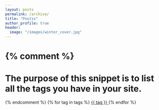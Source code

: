 ```yaml
---
layout: posts
permalink: /archive/
title: "Postss"
author_profile: true
header:
  image: "/images/winter_cover.jpg"
---
```



{% comment %}
=======================
The purpose of this snippet is to list all the tags you have in your site.
=======================
{% endcomment %}
{% for tag in tags %}
	<a href="#{{ tag | slugify }}"> {{ tag }} </a>
{% endfor %}
